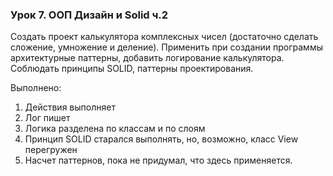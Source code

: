 ### Урок 7. ООП Дизайн и Solid ч.2
Создать проект калькулятора комплексных чисел (достаточно сделать сложение, умножение и деление).
Применить при создании программы архитектурные паттерны, добавить логирование калькулятора.
Соблюдать принципы SOLID, паттерны проектирования.

Выполнено:
1. Действия выполняет
2. Лог пишет
3. Логика разделена по классам и по слоям
4. Принцип SOLID старался выполнять, но, возможно, класс View перегружен
5. Насчет паттернов, пока не придумал, что здесь применяется.
